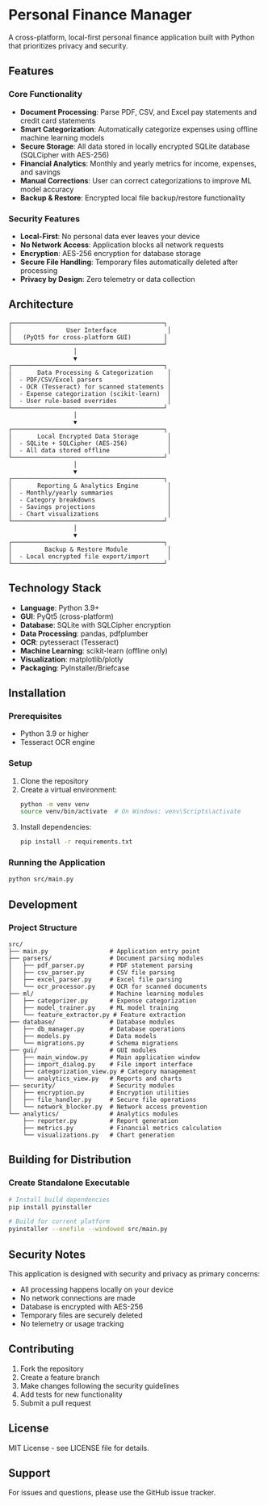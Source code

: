 # Personal Finance Manager

A cross-platform, local-first personal finance application built with Python that prioritizes privacy and security.

## Features

### Core Functionality
- **Document Processing**: Parse PDF, CSV, and Excel pay statements and credit card statements
- **Smart Categorization**: Automatically categorize expenses using offline machine learning models
- **Secure Storage**: All data stored in locally encrypted SQLite database (SQLCipher with AES-256)
- **Financial Analytics**: Monthly and yearly metrics for income, expenses, and savings
- **Manual Corrections**: User can correct categorizations to improve ML model accuracy
- **Backup & Restore**: Encrypted local file backup/restore functionality

### Security Features
- **Local-First**: No personal data ever leaves your device
- **No Network Access**: Application blocks all network requests
- **Encryption**: AES-256 encryption for database storage
- **Secure File Handling**: Temporary files automatically deleted after processing
- **Privacy by Design**: Zero telemetry or data collection

## Architecture

```
┌──────────────────────────────────────────┐
│               User Interface              │
│   (PyQt5 for cross-platform GUI)         │
└──────────────────────────────────────────┘
                  │
                  ▼
┌──────────────────────────────────────────┐
│       Data Processing & Categorization    │
│  - PDF/CSV/Excel parsers                  │
│  - OCR (Tesseract) for scanned statements │
│  - Expense categorization (scikit-learn)  │
│  - User rule-based overrides              │
└──────────────────────────────────────────┘
                  │
                  ▼
┌──────────────────────────────────────────┐
│       Local Encrypted Data Storage        │
│  - SQLite + SQLCipher (AES-256)           │
│  - All data stored offline                │
└──────────────────────────────────────────┘
                  │
                  ▼
┌──────────────────────────────────────────┐
│       Reporting & Analytics Engine        │
│  - Monthly/yearly summaries               │
│  - Category breakdowns                    │
│  - Savings projections                    │
│  - Chart visualizations                   │
└──────────────────────────────────────────┘
                  │
                  ▼
┌──────────────────────────────────────────┐
│         Backup & Restore Module           │
│  - Local encrypted file export/import     │
└──────────────────────────────────────────┘
```

## Technology Stack

- **Language**: Python 3.9+
- **GUI**: PyQt5 (cross-platform)
- **Database**: SQLite with SQLCipher encryption
- **Data Processing**: pandas, pdfplumber
- **OCR**: pytesseract (Tesseract)
- **Machine Learning**: scikit-learn (offline only)
- **Visualization**: matplotlib/plotly
- **Packaging**: PyInstaller/Briefcase

## Installation

### Prerequisites
- Python 3.9 or higher
- Tesseract OCR engine

### Setup
1. Clone the repository
2. Create a virtual environment:
   ```bash
   python -m venv venv
   source venv/bin/activate  # On Windows: venv\Scripts\activate
   ```
3. Install dependencies:
   ```bash
   pip install -r requirements.txt
   ```

### Running the Application
```bash
python src/main.py
```

## Development

### Project Structure
```
src/
├── main.py                 # Application entry point
├── parsers/                # Document parsing modules
│   ├── pdf_parser.py       # PDF statement parsing
│   ├── csv_parser.py       # CSV file parsing
│   ├── excel_parser.py     # Excel file parsing
│   └── ocr_processor.py    # OCR for scanned documents
├── ml/                     # Machine learning modules
│   ├── categorizer.py      # Expense categorization
│   ├── model_trainer.py    # ML model training
│   └── feature_extractor.py # Feature extraction
├── database/               # Database modules
│   ├── db_manager.py       # Database operations
│   ├── models.py           # Data models
│   └── migrations.py       # Schema migrations
├── gui/                    # GUI modules
│   ├── main_window.py      # Main application window
│   ├── import_dialog.py    # File import interface
│   ├── categorization_view.py # Category management
│   └── analytics_view.py   # Reports and charts
├── security/               # Security modules
│   ├── encryption.py       # Encryption utilities
│   ├── file_handler.py     # Secure file operations
│   └── network_blocker.py  # Network access prevention
└── analytics/              # Analytics modules
    ├── reporter.py         # Report generation
    ├── metrics.py          # Financial metrics calculation
    └── visualizations.py   # Chart generation
```

## Building for Distribution

### Create Standalone Executable
```bash
# Install build dependencies
pip install pyinstaller

# Build for current platform
pyinstaller --onefile --windowed src/main.py
```

## Security Notes

This application is designed with security and privacy as primary concerns:

- All processing happens locally on your device
- No network connections are made
- Database is encrypted with AES-256
- Temporary files are securely deleted
- No telemetry or usage tracking

## Contributing

1. Fork the repository
2. Create a feature branch
3. Make changes following the security guidelines
4. Add tests for new functionality
5. Submit a pull request

## License

MIT License - see LICENSE file for details.

## Support

For issues and questions, please use the GitHub issue tracker.
